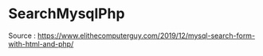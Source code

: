 # SearchMysqlPhp

Source : https://www.elithecomputerguy.com/2019/12/mysql-search-form-with-html-and-php/
